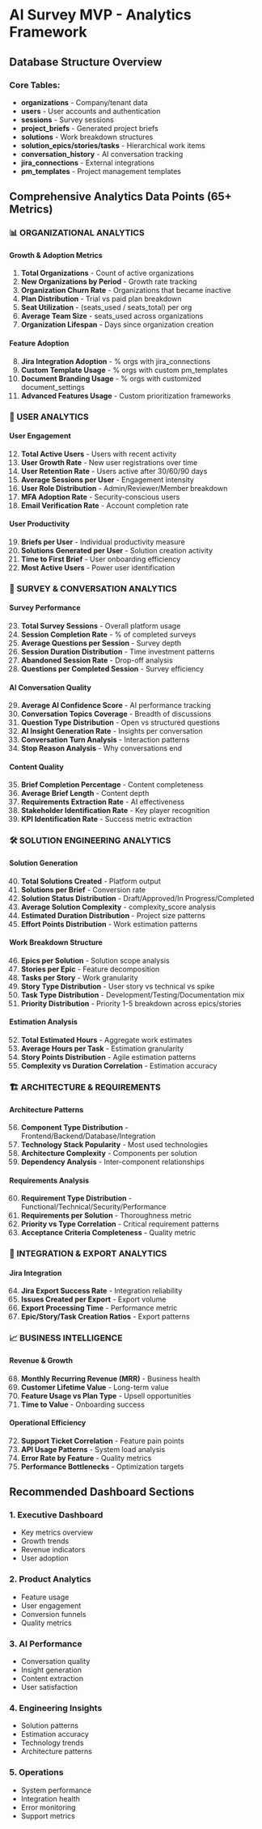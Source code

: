 # AI Survey MVP - Analytics Framework

## Database Structure Overview

### Core Tables:
- **organizations** - Company/tenant data
- **users** - User accounts and authentication
- **sessions** - Survey sessions
- **project_briefs** - Generated project briefs
- **solutions** - Work breakdown structures
- **solution_epics/stories/tasks** - Hierarchical work items
- **conversation_history** - AI conversation tracking
- **jira_connections** - External integrations
- **pm_templates** - Project management templates

## Comprehensive Analytics Data Points (65+ Metrics)

### 📊 ORGANIZATIONAL ANALYTICS

#### Growth & Adoption Metrics
1. **Total Organizations** - Count of active organizations
2. **New Organizations by Period** - Growth rate tracking
3. **Organization Churn Rate** - Organizations that became inactive
4. **Plan Distribution** - Trial vs paid plan breakdown
5. **Seat Utilization** - (seats_used / seats_total) per org
6. **Average Team Size** - seats_used across organizations
7. **Organization Lifespan** - Days since organization creation

#### Feature Adoption
8. **Jira Integration Adoption** - % orgs with jira_connections
9. **Custom Template Usage** - % orgs with custom pm_templates
10. **Document Branding Usage** - % orgs with customized document_settings
11. **Advanced Features Usage** - Custom prioritization frameworks

### 👥 USER ANALYTICS

#### User Engagement
12. **Total Active Users** - Users with recent activity
13. **User Growth Rate** - New user registrations over time
14. **User Retention Rate** - Users active after 30/60/90 days
15. **Average Sessions per User** - Engagement intensity
16. **User Role Distribution** - Admin/Reviewer/Member breakdown
17. **MFA Adoption Rate** - Security-conscious users
18. **Email Verification Rate** - Account completion rate

#### User Productivity
19. **Briefs per User** - Individual productivity measure
20. **Solutions Generated per User** - Solution creation activity
21. **Time to First Brief** - User onboarding efficiency
22. **Most Active Users** - Power user identification

### 🎯 SURVEY & CONVERSATION ANALYTICS

#### Survey Performance
23. **Total Survey Sessions** - Overall platform usage
24. **Session Completion Rate** - % of completed surveys
25. **Average Questions per Session** - Survey depth
26. **Session Duration Distribution** - Time investment patterns
27. **Abandoned Session Rate** - Drop-off analysis
28. **Questions per Completed Session** - Survey efficiency

#### AI Conversation Quality
29. **Average AI Confidence Score** - AI performance tracking
30. **Conversation Topics Coverage** - Breadth of discussions
31. **Question Type Distribution** - Open vs structured questions
32. **AI Insight Generation Rate** - Insights per conversation
33. **Conversation Turn Analysis** - Interaction patterns
34. **Stop Reason Analysis** - Why conversations end

#### Content Quality
35. **Brief Completion Percentage** - Content completeness
36. **Average Brief Length** - Content depth
37. **Requirements Extraction Rate** - AI effectiveness
38. **Stakeholder Identification Rate** - Key player recognition
39. **KPI Identification Rate** - Success metric extraction

### 🛠️ SOLUTION ENGINEERING ANALYTICS

#### Solution Generation
40. **Total Solutions Created** - Platform output
41. **Solutions per Brief** - Conversion rate
42. **Solution Status Distribution** - Draft/Approved/In Progress/Completed
43. **Average Solution Complexity** - complexity_score analysis
44. **Estimated Duration Distribution** - Project size patterns
45. **Effort Points Distribution** - Work estimation patterns

#### Work Breakdown Structure
46. **Epics per Solution** - Solution scope analysis
47. **Stories per Epic** - Feature decomposition
48. **Tasks per Story** - Work granularity
49. **Story Type Distribution** - User story vs technical vs spike
50. **Task Type Distribution** - Development/Testing/Documentation mix
51. **Priority Distribution** - Priority 1-5 breakdown across epics/stories

#### Estimation Analysis
52. **Total Estimated Hours** - Aggregate work estimates
53. **Average Hours per Task** - Estimation granularity
54. **Story Points Distribution** - Agile estimation patterns
55. **Complexity vs Duration Correlation** - Estimation accuracy

### 🏗️ ARCHITECTURE & REQUIREMENTS

#### Architecture Patterns
56. **Component Type Distribution** - Frontend/Backend/Database/Integration
57. **Technology Stack Popularity** - Most used technologies
58. **Architecture Complexity** - Components per solution
59. **Dependency Analysis** - Inter-component relationships

#### Requirements Analysis
60. **Requirement Type Distribution** - Functional/Technical/Security/Performance
61. **Requirements per Solution** - Thoroughness metric
62. **Priority vs Type Correlation** - Critical requirement patterns
63. **Acceptance Criteria Completeness** - Quality metric

### 🔗 INTEGRATION & EXPORT ANALYTICS

#### Jira Integration
64. **Jira Export Success Rate** - Integration reliability
65. **Issues Created per Export** - Export volume
66. **Export Processing Time** - Performance metric
67. **Epic/Story/Task Creation Ratios** - Export patterns

### 📈 BUSINESS INTELLIGENCE

#### Revenue & Growth
68. **Monthly Recurring Revenue (MRR)** - Business health
69. **Customer Lifetime Value** - Long-term value
70. **Feature Usage vs Plan Type** - Upsell opportunities
71. **Time to Value** - Onboarding success

#### Operational Efficiency
72. **Support Ticket Correlation** - Feature pain points
73. **API Usage Patterns** - System load analysis
74. **Error Rate by Feature** - Quality metrics
75. **Performance Bottlenecks** - Optimization targets

## Recommended Dashboard Sections

### 1. Executive Dashboard
- Key metrics overview
- Growth trends
- Revenue indicators
- User adoption

### 2. Product Analytics
- Feature usage
- User engagement
- Conversion funnels
- Quality metrics

### 3. AI Performance
- Conversation quality
- Insight generation
- Content extraction
- User satisfaction

### 4. Engineering Insights
- Solution patterns
- Estimation accuracy
- Technology trends
- Architecture patterns

### 5. Operations
- System performance
- Integration health
- Error monitoring
- Support metrics
